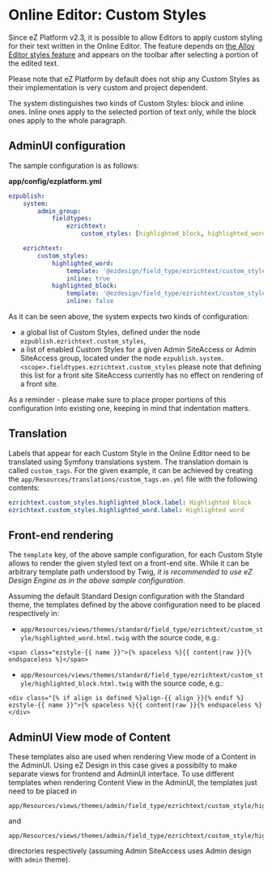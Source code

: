 # Online Editor: Custom Styles

Since eZ Platform v2.3, it is possible to allow Editors to apply custom styling for their text written in the Online Editor. The feature depends on [the Alloy Editor styles feature](https://alloyeditor.com/docs/features/styles.html) and appears on the toolbar after selecting a portion of the edited text.

Please note that eZ Platform by default does not ship any Custom Styles as their implementation is very custom and project dependent.

The system distinguishes two kinds of Custom Styles: block and inline ones. Inline ones apply to the selected portion of text only, while the block ones apply to the whole paragraph.

## AdminUI configuration

The sample configuration is as follows:

**app/config/ezplatform.yml**

```yaml
ezpublish:
    system:
        admin_group:
            fieldtypes:
                ezrichtext:
                    custom_styles: [highlighted_block, highlighted_word]

    ezrichtext:
        custom_styles:
            highlighted_word:
                template: '@ezdesign/field_type/ezrichtext/custom_style/highlighted_word.html.twig'
                inline: true
            highlighted_block:
                template: '@ezdesign/field_type/ezrichtext/custom_style/highlighted_block.html.twig'
                inline: false
```

As it can be seen above, the system expects two kinds of configuration:
- a global list of Custom Styles, defined under the node `ezpublish.ezrichtext.custom_styles`,
- a list of enabled Custom Styles for a given Admin SiteAccess or Admin SiteAccess group, located under the node `ezpublish.system.<scope>.fieldtypes.ezrichtext.custom_styles`
  please note that defining this list for a front site SiteAccess currently has no effect on rendering of a front site.

As a reminder - please make sure to place proper portions of this configuration into existing one, keeping in mind that indentation matters.

## Translation

Labels that appear for each Custom Style in the Online Editor need to be translated using Symfony translations system. The translation domain is called `custom_tags`. For the given example, it can be achieved by creating the `app/Resources/translations/custom_tags.en.yml` file with the following contents:
```yaml
ezrichtext.custom_styles.highlighted_block.label: Highlighted block
ezrichtext.custom_styles.highlighted_word.label: Highlighted word
```

## Front-end rendering

The `template` key, of the above sample configuration, for each Custom Style allows to render the given styled text on a front-end site. While it can be arbitrary template path understood by Twig, _it is recommended to use eZ Design Engine as in the above sample configuration_.

Assuming the default Standard Design configuration with the Standard theme, the templates defined by the above configuration need to be placed respectively in:
- `app/Resources/views/themes/standard/field_type/ezrichtext/custom_style/highlighted_word.html.twig`
with the source code, e.g.:
```twig
<span class="ezstyle-{{ name }}">{% spaceless %}{{ content|raw }}{% endspaceless %}</span>

```
- `app/Resources/views/themes/standard/field_type/ezrichtext/custom_style/highlighted_block.html.twig`
with the source code, e.g.:
```twig
<div class="{% if align is defined %}align-{{ align }}{% endif %} ezstyle-{{ name }}">{% spaceless %}{{ content|raw }}{% endspaceless %}</div>
```

## AdminUI View mode of Content

These templates also are used when rendering View mode of a Content in the AdminUI. Using eZ Design in this case gives a possibilty to make separate views for frontend and AdminUI interface.
To use different templates when rendering Content View in the AdminUI, the templates just need to be placed in

```
app/Resources/views/themes/admin/field_type/ezrichtext/custom_style/highlighted_word.html.twig
```
and
```
app/Resources/views/themes/admin/field_type/ezrichtext/custom_style/highlighted_block.html.twig
```
directories respectively (assuming Admin SiteAccess uses Admin design with `admin` theme).
